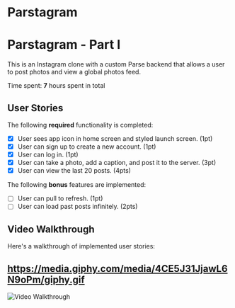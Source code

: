 # Parstagram

# Parstagram - Part I

This is an Instagram clone with a custom Parse backend that allows a user to post photos and view a global photos feed.

Time spent: **7** hours spent in total

## User Stories

The following **required** functionality is completed:

- [x] User sees app icon in home screen and styled launch screen. (1pt)
- [x] User can sign up to create a new account. (1pt)
- [x] User can log in. (1pt)
- [x] User can take a photo, add a caption, and post it to the server. (3pt)
- [x] User can view the last 20 posts. (4pts)

The following **bonus** features are implemented:

- [ ] User can pull to refresh. (1pt)
- [ ] User can load past posts infinitely. (2pts)

## Video Walkthrough

Here's a walkthrough of implemented user stories:

## https://media.giphy.com/media/4CE5J31JjawL6N9oPm/giphy.gif
<img src='https://s3.amazonaws.com/img0.recordit.co/ADF0QElGTt.mp4?AWSAccessKeyId=AKIAUQ5RURZ7ND2T2B6I&Expires=1615364146&Signature=%2BLlZkqFuWHJTJs9CfdIpgDuMvgE%3D' title='Video Walkthrough' width='' alt='Video Walkthrough' />
